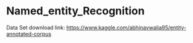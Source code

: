 # Named_entity_Recognition

Data Set download link: https://www.kaggle.com/abhinavwalia95/entity-annotated-corpus
